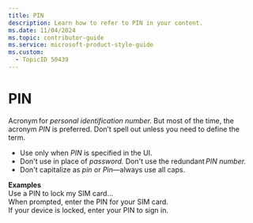 ```yaml
---
title: PIN
description: Learn how to refer to PIN in your content.
ms.date: 11/04/2024
ms.topic: contributor-guide
ms.service: microsoft-product-style-guide
ms.custom:
  - TopicID 50439
---
```



# PIN

Acronym for *personal identification number.* But most of the time, the acronym *PIN* is preferred. Don’t spell out unless you need to define the term.

- Use only when *PIN* is specified in the UI.
- Don't use in place of *password.* Don't use the redundant *PIN number.*
- Don't capitalize as *pin* or *Pin*—always use all caps.

**Examples**  
Use a PIN to lock my SIM card...  
When prompted, enter the PIN for your SIM card.  
If your device is locked, enter your PIN to sign in.  